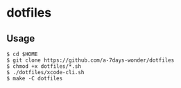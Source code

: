 # dotfiles

## Usage

```shell
$ cd $HOME
$ git clone https://github.com/a-7days-wonder/dotfiles
$ chmod +x dotfiles/*.sh
$ ./dotfiles/xcode-cli.sh
$ make -C dotfiles
```
